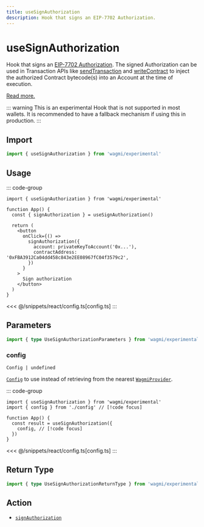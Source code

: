 ```yaml
---
title: useSignAuthorization
description: Hook that signs an EIP-7702 Authorization.
---
```


<script setup>
const packageName = 'wagmi/experimental'
const actionName = 'signAuthorization'
const typeName = 'SignAuthorization'
const mutate = 'signAuthorization'
const TData = 'SignAuthorizationData'
const TError = 'SignAuthorizationErrorType'
const TVariables = 'SignAuthorizationVariables'
</script>

# useSignAuthorization

Hook that signs an [EIP-7702 Authorization](https://eips.ethereum.org/EIPS/eip-7702). The signed Authorization can be used in Transaction APIs like [sendTransaction](/core/api/actions/sendTransaction) and [writeContract](/core/api/actions/writeContract) to inject the authorized Contract bytecode(s) into an Account at the time of execution.

[Read more.](https://github.com/ethereum/EIPs/blob/9ab44b9534a848a21946d2afe9591767cd1522af/EIPS/eip-7702.md)

::: warning
This is an experimental Hook that is not supported in most wallets. It is recommended to have a fallback mechanism if using this in production.
:::

## Import

```ts
import { useSignAuthorization } from 'wagmi/experimental'
```

## Usage

::: code-group
```tsx [index.tsx]
import { useSignAuthorization } from 'wagmi/experimental'

function App() {
  const { signAuthorization } = useSignAuthorization()

  return (
    <button
      onClick={() =>
        signAuthorization({
          account: privateKeyToAccount('0x...'),
          contractAddress: '0xFBA3912Ca04dd458c843e2EE08967fC04f3579c2',
        })
      }
    >
      Sign authorization
    </button>
  )
}
```
<<< @/snippets/react/config.ts[config.ts]
:::

## Parameters

```ts
import { type UseSignAuthorizationParameters } from 'wagmi/experimental'
```

### config

`Config | undefined`

[`Config`](/react/api/createConfig#config) to use instead of retrieving from the nearest [`WagmiProvider`](/react/api/WagmiProvider).

::: code-group
```tsx [index.tsx]
import { useSignAuthorization } from 'wagmi/experimental'
import { config } from './config' // [!code focus]

function App() {
  const result = useSignAuthorization({
    config, // [!code focus]
  })
}
```
<<< @/snippets/react/config.ts[config.ts]
:::

<!--@include: @shared/mutation-options.md-->

## Return Type

```ts
import { type UseSignAuthorizationReturnType } from 'wagmi/experimental'
```

<!--@include: @shared/mutation-result.md-->

<!--@include: @shared/mutation-imports.md-->

## Action

- [`signAuthorization`](/core/api/actions/signAuthorization)
